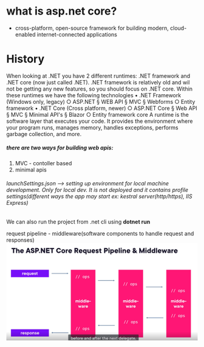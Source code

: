# what is asp.net core?
- cross-platform, open-source framework for building modern, cloud-enabled internet-connected applications


# History
When looking at .NET you have 2 different runtimes: .NET framework and .NET core (now just called .NET). .NET framework is relatively old and wil not be getting any new features, so you should focus on .NET core.
Within these runtimes we have the following technologies
    • .NET Framework (Windows only, legacy)
        ○ ASP.NET
            § WEB API
            § MVC
            § Webforms
        ○ Entity framework
    • .NET Core (Cross platform, newer)
        ○ ASP.NET Core
            § Web API
            § MVC
            § Minimal API's
            § Blazor
        ○ Entity framework core
A runtime is the software layer that executes your code. It provides the environment where your program runs, manages memory, handles exceptions, performs garbage collection, and more.


##### there are two ways for building web apis:
1) MVC - contoller based
2) minimal apis

###### launchSettings.json --> setting up environment for local machine development. Only for local dev. It is not deployed and it contains profile settings(different ways the app may start ex: kestral server(http/https), IIS Express)

We can also run the project from .net cli using **dotnet run**


request pipeline - middleware(software components to handle request and responses)
![alt text](image.png)
